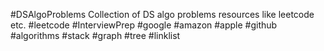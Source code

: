 #DSAlgoProblems
Collection of DS algo problems resources like leetcode etc.
#leetcode #InterviewPrep #google #amazon #apple #github #algorithms #stack #graph #tree #linklist
